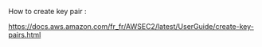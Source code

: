 

How to create key pair :

https://docs.aws.amazon.com/fr_fr/AWSEC2/latest/UserGuide/create-key-pairs.html
